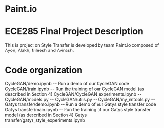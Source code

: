 # Paint.io
ECE285 Final Project
Description
===========
This is project on Style Transfer is developed by team Paint.io composed of Ayon, Alakh, Nileesh and Avinash.

Code organization
=================
CycleGAN/demo.ipynb -- Run a demo of our CycleGAN code
CycleGAN/train.ipynb --  Run the training of our CycleGAN model (as described in Section 4)
CycleGAN/CycleGAN_experiments.ipynb --
CycleGAN/models.py --
CycleGAN/utils.py --
CycleGAN/my_nntools.py --
Gatys transfer/demo.ipynb -- Run a demo of our Gatys style transfer code
Gatys transfer/main.ipynb --  Run the training of our Gatys style transfer model (as described in Section 4)
Gatys transfer/gatys_style_experiments.ipynb

